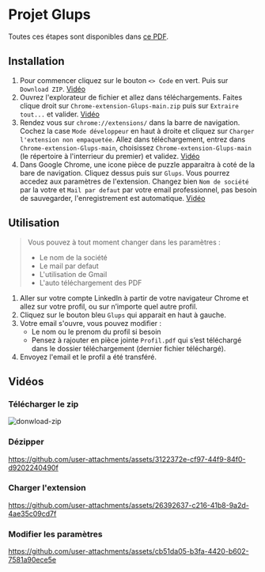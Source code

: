 # Projet Glups

Toutes ces étapes sont disponibles dans [ce PDF](tuto.pdf).


## Installation

1. Pour commencer cliquez sur le bouton ``<> Code`` en vert. Puis sur ``Download ZIP``. [Vidéo](#télécharger-le-zip)
2. Ouvrez l'explorateur de fichier et allez dans téléchargements. Faites clique droit sur ``Chrome-extension-Glups-main.zip`` puis sur ``Extraire tout...`` et valider. [Vidéo](#dézipper)
3. Rendez vous sur ``chrome://extensions/`` dans la barre de navigation. Cochez la case ``Mode développeur`` en haut à droite et cliquez sur ``Charger l'extension non empaquetée``. Allez dans téléchargement, entrez dans ``Chrome-extension-Glups-main``, choisissez ``Chrome-extension-Glups-main`` (le répertoire à l'interrieur du premier) et validez. [Vidéo](#charger-lextension)
4. Dans Google Chrome, une icone pièce de puzzle apparaitra à coté de la bare de navigation. Cliquez dessus puis sur ``Glups``. Vous pourrez accedez aux paramètres de l'extension. Changez bien ``Nom de société`` par la votre et ``Mail par defaut`` par votre email professionnel, pas besoin de sauvegarder, l'enregistrement est automatique. [Vidéo](#modifier-les-paramètres)


## Utilisation

> Vous pouvez à tout moment changer dans les paramètres :
> - Le nom de la société
> - Le mail par defaut
> - L'utilisation de Gmail
> - L'auto téléchargement des PDF

1. Aller sur votre compte LinkedIn à partir de votre navigateur Chrome et allez sur votre profil, ou sur n’importe quel autre profil.
2. Cliquez sur le bouton bleu ``Glups`` qui apparait en haut à gauche.
3. Votre email s'ouvre, vous pouvez modifier :
    - Le nom ou le prenom du profil si besoin
    - Pensez à rajouter en pièce jointe ``Profil.pdf`` qui s’est téléchargé dans le dossier téléchargement (dernier fichier téléchargé).
4. Envoyez l'email et le profil a été transféré.


## Vidéos

### Télécharger le zip
![donwload-zip](https://github.com/user-attachments/assets/1e7a6e38-700d-43aa-8584-c524fae90649)

### Dézipper
https://github.com/user-attachments/assets/3122372e-cf97-44f9-84f0-d9202240490f

### Charger l'extension
https://github.com/user-attachments/assets/26392637-c216-41b8-9a2d-4ae35c09cd7f

### Modifier les paramètres
https://github.com/user-attachments/assets/cb51da05-b3fa-4420-b602-7581a90ece5e
